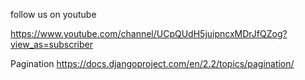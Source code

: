 follow us on youtube

https://www.youtube.com/channel/UCpQUdH5juipncxMDrJfQZog?view_as=subscriber


Pagination
https://docs.djangoproject.com/en/2.2/topics/pagination/
